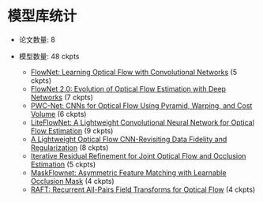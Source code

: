 # 模型库统计

* 论文数量: 8
* 模型数量: 48 ckpts

  * [FlowNet: Learning Optical Flow with Convolutional Networks](../../configs/flownet) (5 ckpts)
  * [FlowNet 2.0: Evolution of Optical Flow Estimation with Deep Networks](../../configs/flownet2) (7 ckpts)
  * [PWC-Net: CNNs for Optical Flow Using Pyramid, Warping, and Cost Volume](../../configs/_base_/pwcnet) (6 ckpts)
  * [LiteFlowNet: A Lightweight Convolutional Neural Network for Optical Flow Estimation](../../configs/liteflownet) (9 ckpts)
  * [A Lightweight Optical Flow CNN-Revisiting Data Fidelity and Regularization](../../configs/liteflownet2) (8 ckpts)
  * [Iterative Residual Refinement for Joint Optical Flow and Occlusion Estimation](../../configs/irr) (5 ckpts)
  * [MaskFlownet: Asymmetric Feature Matching with Learnable Occlusion Mask](../../configs/maskflownet) (4 ckpts)
  * [RAFT: Recurrent All-Pairs Field Transforms for Optical Flow](../../configs/raft) (4 ckpts)
